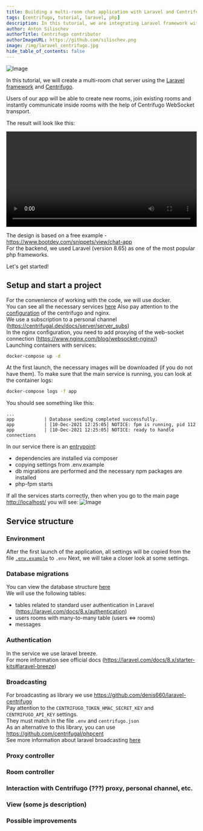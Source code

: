 ```yaml
---
title: Building a multi-room chat application with Laravel and Centrifugo
tags: [centrifugo, tutorial, laravel, php]
description: In this tutorial, we are integrating Laravel framework with Centrifugo to make a multi-room chat application.
author: Anton Silischev
authorTitle: Centrifugo contributor
authorImageURL: https://github.com/silischev.png
image: /img/laravel_centrifugo.jpg
hide_table_of_contents: false
---
```


![Image](/img/laravel_centrifugo.jpg)

In this tutorial, we will create a multi-room chat server using the [Laravel framework](https://laravel.com/) and [Centrifugo](https://centrifugal.dev/).

Users of our app will be able to create new rooms, join existing rooms and instantly communicate inside rooms with the help of Centrifugo WebSocket transport.

<!--truncate-->

The result will look like this:

<video width="100%" controls>
  <source src="/img/laravel_chat.mp4" type="video/mp4" />
  Sorry, your browser doesn't support embedded video.
</video>

The design is based on a free example - https://www.bootdey.com/snippets/view/chat-app  
For the backend, we used Laravel (version 8.65) as one of the most popular php frameworks.

Let's get started!

## Setup and start a project
For the convenience of working with the code, we will use docker.  
You can see all the necessary services [here](https://github.com/centrifugal/examples/blob/master/php_laravel_chat_tutorial/docker-compose.yml)
Also pay attention to the [configuration](https://github.com/centrifugal/examples/tree/master/php_laravel_chat_tutorial/docker/conf) of the centrifugo and nginx.  
We use a subscription to a personal channel (https://centrifugal.dev/docs/server/server_subs)  
In the nginx configuration, you need to add proxying of the web-socket connection (https://www.nginx.com/blog/websocket-nginx/)  
Launching containers with services:
```bash
docker-compose up -d
```
At the first launch, the necessary images will be downloaded (if you do not have them).
To make sure that the main service is running, you can look at the container logs:
```bash
docker-compose logs -f app
```
You should see something like this:
```
...
app           | Database seeding completed successfully.
app           | [10-Dec-2021 12:25:05] NOTICE: fpm is running, pid 112
app           | [10-Dec-2021 12:25:05] NOTICE: ready to handle connections
```

In our service there is an [entrypoint](https://github.com/centrifugal/examples/blob/master/php_laravel_chat_tutorial/docker/entrypoints/app.sh):  
- dependencies are installed via composer
- copying settings from .env.example
- db migrations are performed and the necessary npm packages are installed
- php-fpm starts

If all the services starts correctly, then when you go to the main page [http://localhost/](http://localhost/) you will see:
![Image](/img/laravel_main_page.png)

## Service structure
### Environment
After the first launch of the application, all settings will be copied 
from the file [`.env.example`](https://github.com/centrifugal/examples/blob/master/php_laravel_chat_tutorial/app/.env.example) to `.env`
Next, we will take a closer look at some settings.  

### Database migrations
You can view the database structure [here](https://github.com/centrifugal/examples/tree/master/php_laravel_chat_tutorial/app/database/migrations)  
We will use the following tables:
- tables related to standard user authentication in Laravel (https://laravel.com/docs/8.x/authentication)
- users rooms with many-to-many table (users <=> rooms)
- messages

### Authentication
In the service we use laravel breeze.  
For more information see official docs (https://laravel.com/docs/8.x/starter-kits#laravel-breeze) 

### Broadcasting
For broadcasting as library we use https://github.com/denis660/laravel-centrifugo  
Pay attention to the `CENTRIFUGO_TOKEN_HMAC_SECRET_KEY` and `CENTRIFUGO_API_KEY` settings.  
They must match in the file `.env` and `centrifugo.json`    
As an alternative to this library, you can use https://github.com/centrifugal/phpcent  
See more information about laravel broadcasting [here](https://laravel.com/docs/8.x/broadcasting)

### Proxy controller
### Room controller
### Interaction with Centrifugo (???) proxy, personal channel, etc. 
### View (some js description)
### Possible improvements
